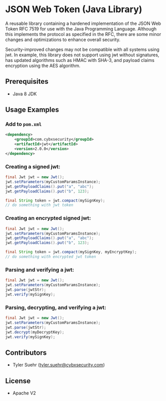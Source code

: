 # JSON Web Token (Java Library)

A reusable library containing a hardened implementation of the JSON Web 
Token RFC 7519 for use with the Java Programming Language. Although this 
implements the protocol as specified in the RFC, there are some minor changes 
and optimizations to enhance overall security. 

Security-improved changes may not be compatible with all systems using jwt. 
In example, this library does not support using jwt without signatures, has 
updated algorithms such as HMAC with SHA-3, and payload claims encryption 
using the AES algorithm.

## Prerequisites
- Java 8 JDK

## Usage Examples

### Add to `pom.xml`
```xml
<dependency>
    <groupId>com.cybxsecurity</groupId>
    <artifactId>jwt</artifactId>
    <version>2.0.0</version>
</dependency>
```

### Creating a signed jwt:
```java
final Jwt jwt = new Jwt();
jwt.setParameters(myCustomParamsInstance);
jwt.getPayloadClaims().put("a", "abc");
jwt.getPayloadClaims().put("b", 123);

final String token = jwt.compact(mySignKey);
// do something with jwt token
```

### Creating an encrypted signed jwt:
```java
final Jwt jwt = new Jwt();
jwt.setParameters(myCustomParamsInstance);
jwt.getPayloadClaims().put("a", "abc");
jwt.getPayloadClaims().put("b", 123);

final String token = jwt.compact(mySignKey, myEncryptKey);
// do something with encrypted jwt token
```

### Parsing and verifying a jwt:
```java
final Jwt jwt = new Jwt();
jwt.setParameters(myCustomParamsInstance);
jwt.parse(jwtStr);
jwt.verify(mySignKey);
```

### Parsing, decrypting, and verifying a jwt:
```java
final Jwt jwt = new Jwt();
jwt.setParameters(myCustomParamsInstance);
jwt.parse(jwtStr);
jwt.decrypt(myDecryptKey);
jwt.verify(mySignKey);
```

## Contributors
- Tyler Suehr (tyler.suehr@cybxsecurity.com)

## License
- Apache V2
